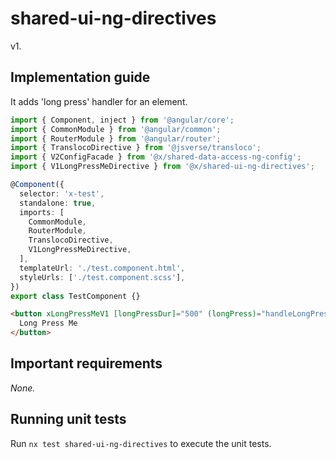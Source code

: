 # shared-ui-ng-directives

v1.

## Implementation guide

It adds 'long press' handler for an element.

```ts
import { Component, inject } from '@angular/core';
import { CommonModule } from '@angular/common';
import { RouterModule } from '@angular/router';
import { TranslocoDirective } from '@jsverse/transloco';
import { V2ConfigFacade } from '@x/shared-data-access-ng-config';
import { V1LongPressMeDirective } from '@x/shared-ui-ng-directives';

@Component({
  selector: 'x-test',
  standalone: true,
  imports: [
    CommonModule,
    RouterModule,
    TranslocoDirective,
    V1LongPressMeDirective,
  ],
  templateUrl: './test.component.html',
  styleUrls: ['./test.component.scss'],
})
export class TestComponent {}
```

```html
<button xLongPressMeV1 [longPressDur]="500" (longPress)="handleLongPress()">
  Long Press Me
</button>
```

## Important requirements

_None._

## Running unit tests

Run `nx test shared-ui-ng-directives` to execute the unit tests.
